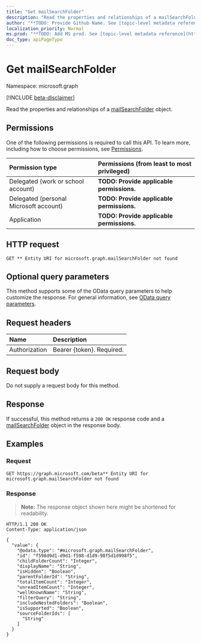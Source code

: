 ```yaml
---
title: "Get mailSearchFolder"
description: "Read the properties and relationships of a mailSearchFolder object."
author: "**TODO: Provide Github Name. See [topic-level metadata reference](https://msgo.azurewebsites.net/add/document/guidelines/metadata.html#topic-level-metadata)**"
localization_priority: Normal
ms.prod: "**TODO: Add MS prod. See [topic-level metadata reference](https://msgo.azurewebsites.net/add/document/guidelines/metadata.html#topic-level-metadata)**"
doc_type: apiPageType
---
```


# Get mailSearchFolder
Namespace: microsoft.graph

[!INCLUDE [beta-disclaimer](../../includes/beta-disclaimer.md)]

Read the properties and relationships of a [mailSearchFolder](../resources/mailsearchfolder.md) object.

## Permissions
One of the following permissions is required to call this API. To learn more, including how to choose permissions, see [Permissions](/graph/permissions-reference).

|Permission type|Permissions (from least to most privileged)|
|:---|:---|
|Delegated (work or school account)|**TODO: Provide applicable permissions.**|
|Delegated (personal Microsoft account)|**TODO: Provide applicable permissions.**|
|Application|**TODO: Provide applicable permissions.**|

## HTTP request

<!-- {
  "blockType": "ignored"
}
-->
``` http
GET ** Entity URI for microsoft.graph.mailSearchFolder not found
```

## Optional query parameters
This method supports some of the OData query parameters to help customize the response. For general information, see [OData query parameters](/graph/query-parameters).

## Request headers
|Name|Description|
|:---|:---|
|Authorization|Bearer {token}. Required.|

## Request body
Do not supply a request body for this method.

## Response

If successful, this method returns a `200 OK` response code and a [mailSearchFolder](../resources/mailsearchfolder.md) object in the response body.

## Examples

### Request
<!-- {
  "blockType": "request",
  "name": "get_mailsearchfolder"
}
-->
``` http
GET https://graph.microsoft.com/beta** Entity URI for microsoft.graph.mailSearchFolder not found
```


### Response
>**Note:** The response object shown here might be shortened for readability.
<!-- {
  "blockType": "response",
  "truncated": true,
  "@odata.type": "microsoft.graph.mailSearchFolder"
}
-->
``` http
HTTP/1.1 200 OK
Content-Type: application/json

{
  "value": {
    "@odata.type": "#microsoft.graph.mailSearchFolder",
    "id": "f598d9d1-d9d1-f598-d1d9-98f5d1d998f5",
    "childFolderCount": "Integer",
    "displayName": "String",
    "isHidden": "Boolean",
    "parentFolderId": "String",
    "totalItemCount": "Integer",
    "unreadItemCount": "Integer",
    "wellKnownName": "String",
    "filterQuery": "String",
    "includeNestedFolders": "Boolean",
    "isSupported": "Boolean",
    "sourceFolderIds": [
      "String"
    ]
  }
}
```

